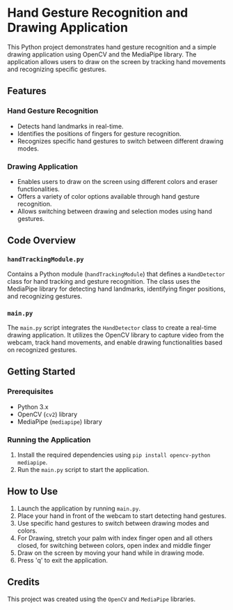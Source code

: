 # Hand Gesture Recognition and Drawing Application

This Python project demonstrates hand gesture recognition and a simple drawing application using OpenCV and the MediaPipe library. The application allows users to draw on the screen by tracking hand movements and recognizing specific gestures.

## Features

### Hand Gesture Recognition

- Detects hand landmarks in real-time.
- Identifies the positions of fingers for gesture recognition.
- Recognizes specific hand gestures to switch between different drawing modes.

### Drawing Application

- Enables users to draw on the screen using different colors and eraser functionalities.
- Offers a variety of color options available through hand gesture recognition.
- Allows switching between drawing and selection modes using hand gestures.

## Code Overview

### `handTrackingModule.py`

Contains a Python module (`handTrackingModule`) that defines a `HandDetector` class for hand tracking and gesture recognition. The class uses the MediaPipe library for detecting hand landmarks, identifying finger positions, and recognizing gestures.

### `main.py`

The `main.py` script integrates the `HandDetector` class to create a real-time drawing application. It utilizes the OpenCV library to capture video from the webcam, track hand movements, and enable drawing functionalities based on recognized gestures.

## Getting Started

### Prerequisites

- Python 3.x
- OpenCV (`cv2`) library
- MediaPipe (`mediapipe`) library

### Running the Application

1. Install the required dependencies using `pip install opencv-python mediapipe`.
2. Run the `main.py` script to start the application.

## How to Use

1. Launch the application by running `main.py`.
2. Place your hand in front of the webcam to start detecting hand gestures.
3. Use specific hand gestures to switch between drawing modes and colors.
4. For Drawing, stretch your palm with index finger open and all others closed, for switching between colors, open index and middle finger
5. Draw on the screen by moving your hand while in drawing mode.
6. Press 'q' to exit the application.

## Credits

This project was created using the `OpenCV` and `MediaPipe` libraries.

